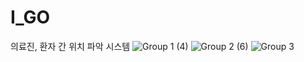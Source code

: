 # I_GO
의료진, 환자 간 위치 파악 시스템
![Group 1 (4)](https://user-images.githubusercontent.com/84652886/181709025-29a38421-b5c4-46ac-8343-3e35ef33b1a1.png)
![Group 2 (6)](https://user-images.githubusercontent.com/84652886/181709529-eadd5f89-69f3-4bb4-a95d-158d4d4e2a6c.png)
![Group 3](https://user-images.githubusercontent.com/84652886/181709722-d33a7098-dc26-403b-8df4-754fd3e3c8c4.png)

